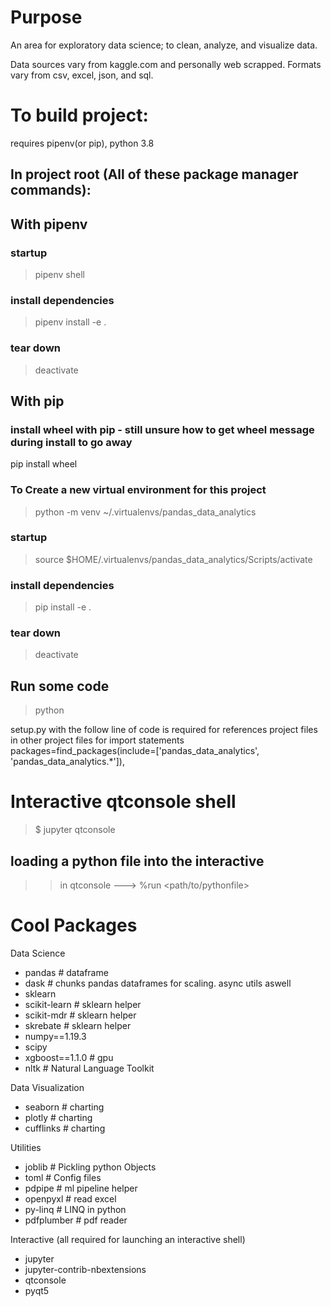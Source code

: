 # Purpose
An area for exploratory data science; to clean, analyze, and visualize data. 

Data sources vary from kaggle.com and personally web scrapped. Formats vary from csv, excel, json, and sql.

# To build project:

requires pipenv(or pip), python 3.8

## In project root (All of these package manager commands):

## With pipenv
### startup
> pipenv shell
### install dependencies
> pipenv install -e .

### tear down
> deactivate

## With pip
### install wheel with pip - still unsure how to get wheel message during install to go away
pip install wheel
### To Create a new virtual environment for this project
> python -m venv ~/.virtualenvs/pandas_data_analytics

### startup
> source $HOME/.virtualenvs/pandas_data_analytics/Scripts/activate

### install dependencies
> pip install -e .

### tear down
> deactivate

## Run some code
> python <filename>

setup.py with the follow line of code is required for references project files in other project files for import statements
packages=find_packages(include=['pandas_data_analytics', 'pandas_data_analytics.*']),


# Interactive qtconsole shell
> $ jupyter qtconsole
## loading a python file into the interactive
>> in qtconsole ---> %run <path/to/pythonfile>

# Cool Packages
Data Science
- pandas # dataframe
- dask # chunks pandas dataframes for scaling. async utils aswell
- sklearn
- scikit-learn # sklearn helper
- scikit-mdr # sklearn helper
- skrebate # sklearn helper
- numpy==1.19.3
- scipy
- xgboost==1.1.0 # gpu
- nltk # Natural Language Toolkit

Data Visualization
- seaborn # charting
- plotly # charting
- cufflinks # charting

Utilities
- joblib # Pickling python Objects
- toml # Config files
- pdpipe # ml pipeline helper
- openpyxl # read excel
- py-linq # LINQ in python
- pdfplumber # pdf reader

Interactive (all required for launching an interactive shell)
- jupyter
- jupyter-contrib-nbextensions
- qtconsole
- pyqt5
